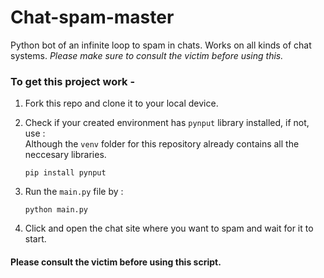 # Chat-spam-master

Python bot of an infinite loop to spam in chats. Works on all kinds of chat systems. *Please make sure to consult the victim before using this.*

### To get this project work -

1. Fork this repo and clone it to your local device.

2. Check if your created environment has `pynput` library installed, if not, use : <br>
   Although the `venv` folder for this repository already contains all the neccesary libraries. 
   ```elem
   pip install pynput
   ```
3. Run the `main.py` file by :
   ```elem
   python main.py
   ```
4. Click and open the chat site where you want to spam and wait for it to start.

#### Please consult the victim before using this script.


